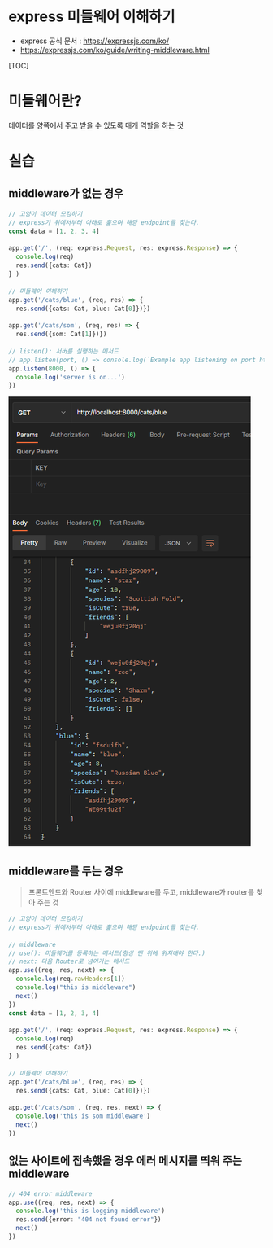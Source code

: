 # express 미들웨어 이해하기

- express 공식 문서 :  https://expressjs.com/ko/
- https://expressjs.com/ko/guide/writing-middleware.html

[TOC]

# 미들웨어란?

데이터를 양쪽에서 주고 받을 수 있도록 매개 역할을 하는 것



# 실습

## middleware가 없는 경우

```typescript
// 고양이 데이터 모킹하기
// express가 위에서부터 아래로 훑으며 해당 endpoint를 찾는다.
const data = [1, 2, 3, 4]

app.get('/', (req: express.Request, res: express.Response) => {
  console.log(req)
  res.send({cats: Cat})
} )

// 미들웨어 이해하기
app.get('/cats/blue', (req, res) => {
  res.send({cats: Cat, blue: Cat[0]})})

app.get('/cats/som', (req, res) => {
  res.send({som: Cat[1]})})

// listen(): 서버를 실행하는 메서드
// app.listen(port, () => console.log(`Example app listening on port http://localhost:${port}`))
app.listen(8000, () => {
  console.log('server is on...')
})
```

![image-20221223115613735](04-express-미들웨어-이해하기.assets/image-20221223115613735.png)



## middleware를 두는 경우

> 프론트엔드와 Router 사이에 middleware를 두고, middleware가 router를 찾아 주는 것

```typescript
// 고양이 데이터 모킹하기
// express가 위에서부터 아래로 훑으며 해당 endpoint를 찾는다.

// middleware
// use(): 미들웨어를 등록하는 메서드(항상 맨 위에 위치해야 한다.)
// next: 다음 Router로 넘어가는 메서드
app.use((req, res, next) => {
  console.log(req.rawHeaders[1])
  console.log("this is middleware")
  next()
})
const data = [1, 2, 3, 4]

app.get('/', (req: express.Request, res: express.Response) => {
  console.log(req)
  res.send({cats: Cat})
} )

// 미들웨어 이해하기
app.get('/cats/blue', (req, res) => {
  res.send({cats: Cat, blue: Cat[0]})})

app.get('/cats/som', (req, res, next) => {
  console.log('this is som middleware')
  next()
})
```



## 없는 사이트에 접속했을 경우 에러 메시지를 띄워 주는 middleware

```typescript
// 404 error middleware
app.use((req, res, next) => {
  console.log('this is logging middleware')
  res.send({error: "404 not found error"})
  next()
})
```

